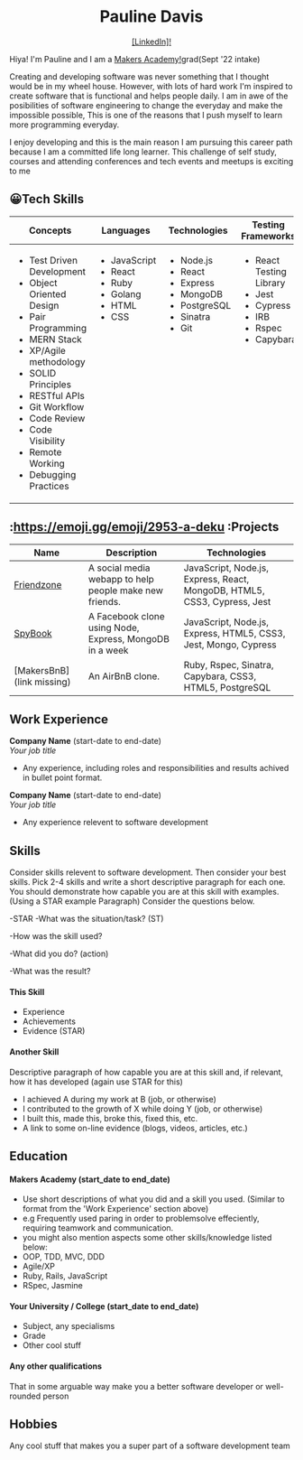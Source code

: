 <div align="center">

# Pauline Davis

 [[LinkedIn]!](https://www.linkedin.com/mwlite/in/paulinedavis/) 
 </div>

Hiya! I'm Pauline and I am a [Makers Academy!](https://makers.tech/)grad(Sept '22 intake)

Creating and developing software was never something that I thought would be in my wheel house. However, with lots of hard work I'm inspired to create software that is functional and helps people daily. I am in awe of the posibilities of software engineering to change the everyday and make the impossible possible, This is one of the reasons that I push myself to learn more programming everyday.

I enjoy developing and this is the main reason I am pursuing this career path because I am a committed life long learner. This challenge of self study, courses and attending conferences and tech events and meetups is exciting to me

## :grinning:Tech Skills


 <table>
   <thead>
     <tr>
      <th>Concepts</th>
       <th>Languages</th>
       <th>Technologies</th>
       <th>Testing Frameworks</th>
     </tr>
   </thead>
   <tbody>
     <tr VALIGN=TOP>
      <td>
         <ul>
           <li>Test Driven Development</li>
           <li>Object Oriented Design</li>
           <li>Pair Programming</li>
           <li>MERN Stack</li>
           <li>XP/Agile methodology</li>
           <li>SOLID Principles</li>
           <li>RESTful APIs</li>
           <li>Git Workflow</li>
           <li>Code Review</li>
           <li>Code Visibility</li>
           <li>Remote Working</li>
           <li>Debugging Practices</li>
         </ul>
       </td>
       <td>
         <ul>
           <li>JavaScript</li>
           <li>React</li>
           <li>Ruby</li>
           <li>Golang</li>
           <li>HTML</li>
           <li>CSS</li>
         </ul>
       </td>
       <td>
         <ul>
           <li>Node.js</li>
           <li>React</li>
           <li>Express</li>
           <li>MongoDB</li>
           <li>PostgreSQL</li>
           <li>Sinatra</li>
           <li>Git</li>
         </ul>
       </td>
       <td>
         <ul>
           <li>React Testing Library</li>
           <li>Jest</li>
           <li>Cypress</li>
           <li>IRB</li>
           <li>Rspec</li>
           <li>Capybara</li>
         </ul>
       </td>
     </tr>
   </tbody>
 </table>

## :https://emoji.gg/emoji/2953-a-deku :Projects

| Name     | Description | Technologies|
 |---       |---          |---          |
 | [Friendzone](https://github.com/paulinejdavis/MERNsters-inc) | A social media webapp to help people make new friends. | JavaScript, Node.js, Express, React, MongoDB, HTML5, CSS3, Cypress, Jest |
 | [SpyBook](https://github.com/paulinejdavis/acebook-the-incredibles) | A Facebook clone using Node, Express, MongoDB in a week | JavaScript, Node.js, Express, HTML5, CSS3, Jest, Mongo, Cypress |
 | [MakersBnB](link missing)| An AirBnB clone. | Ruby, Rspec, Sinatra, Capybara, CSS3, HTML5, PostgreSQL |

## Work Experience

**Company Name** (start-date to end-date)  
_Your job title_

- Any experience, including roles and responsibilities and results achived in bullet point format.

**Company Name** (start-date to end-date)  
_Your job title_

- Any experience relevent to software development

## Skills

Consider skills relevent to software development. Then consider your best skills. Pick 2-4 skills and write a short descriptive paragraph for each one. You should demonstrate how capable you are at this skill with examples.
(Using a STAR example Paragraph) Consider the questions below.

-STAR
-What was the situation/task? (ST)

-How was the skill used?

-What did you do? (action)

-What was the result?


#### This Skill

- Experience
- Achievements
- Evidence (STAR)

#### Another Skill

Descriptive paragraph of how capable you are at this skill and, if relevant, how it has developed (again use STAR for this)

- I achieved A during my work at B (job, or otherwise)
- I contributed to the growth of X while doing Y (job, or otherwise)
- I built this, made this, broke this, fixed this, etc.
- A link to some on-line evidence (blogs, videos, articles, etc.)

## Education

#### Makers Academy (start_date to end_date)
- Use short descriptions of what you did and a skill you used. (Similar to format from the 'Work Experience' section above)
- e.g Frequently used paring in order to problemsolve effeciently, requiring teamwork and communication.
- you might also mention aspects some other skills/knowledge listed below: 
- OOP, TDD, MVC, DDD
- Agile/XP
- Ruby, Rails, JavaScript
- RSpec, Jasmine

#### Your University / College (start_date to end_date)

- Subject, any specialisms
- Grade
- Other cool stuff

#### Any other qualifications

That in some arguable way make you a better software developer or well-rounded person

## Hobbies

Any cool stuff that makes you a super part of a software development team
